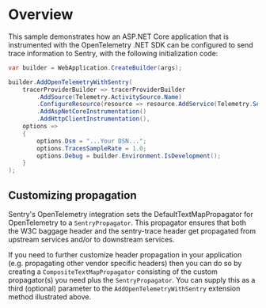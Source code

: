 # Overview

This sample demonstrates how an ASP.NET Core application that is instrumented with the OpenTelemetry .NET SDK can be 
configured to send trace information to Sentry, with the following initialization code:

```csharp
var builder = WebApplication.CreateBuilder(args);

builder.AddOpenTelemetryWithSentry(
    tracerProviderBuilder => tracerProviderBuilder
        .AddSource(Telemetry.ActivitySource.Name)
        .ConfigureResource(resource => resource.AddService(Telemetry.ServiceName))
        .AddAspNetCoreInstrumentation()
        .AddHttpClientInstrumentation(),
    options =>
    {
        options.Dsn = "...Your DSN...";
        options.TracesSampleRate = 1.0;
        options.Debug = builder.Environment.IsDevelopment();
    }
);
```

## Customizing propagation

Sentry's OpenTelemetry integration sets the DefaultTextMapPropagator for OpenTelemetry to a `SentryPropagator`. This 
propagator ensures that both the W3C baggage header and the sentry-trace header get propagated from upstream services 
and/or to downstream services. 

If you need to further customize header propagation in your application (e.g. propagating other vendor specific headers)
then you can do so by creating a `CompositeTextMapPropagator` consisting of the custom propagator(s) you need plus the
`SentryPropagator`. You can supply this as a third (optional) parameter to the `AddOpenTelemetryWithSentry` extension 
method illustrated above.
